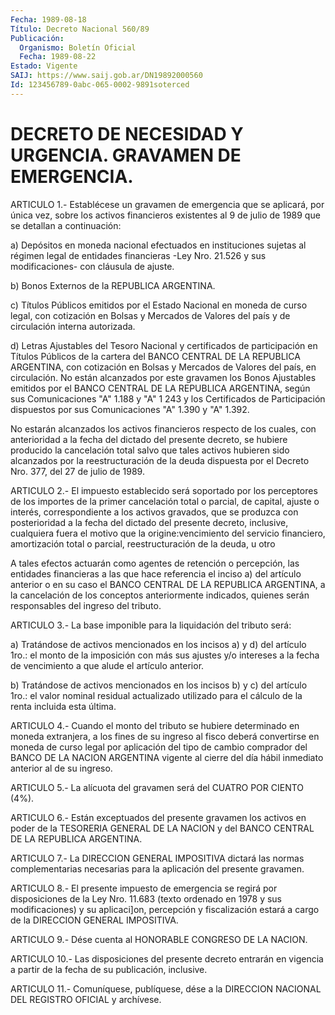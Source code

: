 ```yaml
---
Fecha: 1989-08-18
Título: Decreto Nacional 560/89
Publicación:
  Organismo: Boletín Oficial
  Fecha: 1989-08-22
Estado: Vigente
SAIJ: https://www.saij.gob.ar/DN19892000560
Id: 123456789-0abc-065-0002-9891soterced
---
```

# DECRETO DE NECESIDAD Y URGENCIA. GRAVAMEN DE EMERGENCIA.

<a id="1"></a>
ARTICULO  1.-  Establécese  un  gravamen  de emergencia que se aplicará,  por única vez, sobre los activos financieros  existentes al  9  de  julio  de  1989  que  se  detallan  a  continuación:

a)  Depósitos  en  moneda  nacional  efectuados  en  instituciones sujetas  al régimen legal de entidades financieras -Ley Nro. 21.526 y sus modificaciones- con cláusula de ajuste.

b) Bonos Externos de la REPUBLICA ARGENTINA.

c) Títulos  Públicos  emitidos por el Estado Nacional en moneda de curso legal, con cotización  en  Bolsas  y  Mercados de Valores del país y de circulación interna autorizada.

d)  Letras  Ajustables  del  Tesoro  Nacional  y  certificados  de participación en Títulos Públicos de la cartera del  BANCO  CENTRAL DE  LA REPUBLICA ARGENTINA, con cotización en Bolsas y Mercados  de Valores  del  país,  en  circulación.  No están alcanzados por este gravamen los Bonos Ajustables emitidos por  el  BANCO CENTRAL DE LA REPUBLICA ARGENTINA, según sus Comunicaciones "A"  1.188  y  "A"  1 243   y  los  Certificados  de  Participación  dispuestos  por  sus Comunicaciones "A" 1.390 y "A" 1.392.

No estarán  alcanzados  los  activos  financieros  respecto de los cuales,  con  anterioridad  a  la  fecha  del  dictado del presente decreto, se hubiere producido la cancelación total  salvo que tales activos  hubieren  sido  alcanzados por la reestructuración  de  la deuda dispuesta por el Decreto  Nro.  377, del 27 de julio de 1989.

<a id="2"></a>
ARTICULO  2.-  El  impuesto establecido será soportado por los perceptores  de los importes  de  la  primer  cancelación  total  o parcial,  de capital,  ajuste  o  interés,  correspondiente  a  los activos gravados,  que se produzca con posterioridad a la fecha del dictado  del  presente  decreto,  inclusive,  cualquiera  fuera  el motivo  que  la  origine:vencimiento    del   servicio  financiero, amortización total o parcial, reestructuración  de la deuda, u otro

A tales efectos actuarán como agentes de retención  o  percepción, las  entidades  financieras a las que hace referencia el inciso  a) del  artículo anterior  o  en  su  caso  el  BANCO  CENTRAL  DE  LA REPUBLICA ARGENTINA, a la cancelación de los conceptos anteriormente  indicados,  quienes  serán  responsables del ingreso del tributo.

<a id="3"></a>
ARTICULO 3.- La base imponible para la liquidación del tributo será:

a) Tratándose  de  activos  mencionados en los incisos a) y d) del artículo 1ro.: el monto de la  imposición  con  más sus ajustes y/o intereses  a  la  fecha  de  vencimiento  a  que alude el  artículo anterior.

b) Tratándose de activos mencionados en los incisos  b)  y  c) del artículo  1ro.:  el  valor  nominal  residual actualizado utilizado para el cálculo de la renta incluida esta última.

<a id="4"></a>
ARTICULO 4.- Cuando el monto del tributo se hubiere determinado en moneda  extranjera,  a  los  fines de su ingreso al fisco deberá convertirse en moneda de curso legal  por  aplicación  del  tipo de cambio  comprador  del  BANCO  DE  LA  NACION  ARGENTINA vigente al cierre  del  día  hábil  inmediato  anterior  al  de  su   ingreso.

<a id="5"></a>
ARTICULO  5.-  La  alícuota  del  gravamen será del CUATRO POR CIENTO (4%).

<a id="6"></a>
ARTICULO  6.-  Están  exceptuados  del  presente  gravamen los activos en poder de la TESORERIA GENERAL DE LA NACION y  del  BANCO CENTRAL DE LA REPUBLICA ARGENTINA.

<a id="7"></a>
ARTICULO 7.- La DIRECCION GENERAL IMPOSITIVA dictará las normas complementarias    necesarias   para  la  aplicación  del  presente gravamen.

<a id="8"></a>
ARTICULO  8.- El presente impuesto de emergencia se regirá por disposiciones de  la  Ley Nro. 11.683 (texto ordenado en 1978 y sus modificaciones)  y  su  aplicaci]on,   percepción  y  fiscalización estará a cargo de la DIRECCION GENERAL IMPOSITIVA.

<a id="9"></a>
ARTICULO  9.-  Dése cuenta al HONORABLE CONGRESO DE LA NACION.

<a id="10"></a>
ARTICULO  10.- Las disposiciones del presente decreto entrarán en vigencia a partir  de  la  fecha  de  su publicación, inclusive.

<a id="11"></a>
ARTICULO  11.-  Comuníquese,  publíquese,  dése a la DIRECCION NACIONAL DEL REGISTRO OFICIAL y archívese.